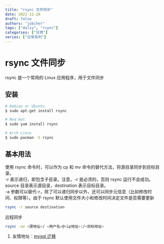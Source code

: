 ```yaml
---
title: "rsync 文件同步"
date: 2021-12-20
draft: false
authors: "jobcher"
tags: ["daliy", "rsync"]
categories: ["日常"]
series: ["日常系列"]
---
```


# rsync 文件同步

rsync 是一个常用的 Linux 应用程序，用于文件同步

## 安装

```sh
# Debian or Ubuntu
$ sudo apt-get install rsync

# Red Hat
$ sudo yum install rsync

# Arch Linux
$ sudo pacman -S rsync
```

## 基本用法

使用 rsync 命令时，可以作为 cp 和 mv 命令的替代方法，将源目录同步到目标目录。  
-r 表示递归，即包含子目录。注意，-r 是必须的，否则 rsync 运行不会成功。source 目录表示源目录，destination 表示目标目录。  
-a 参数可以替代-r，除了可以递归同步以外，还可以同步元信息（比如修改时间、权限等）。由于 rsync 默认使用文件大小和修改时间决定文件是否需要更新

```sh
rsync -r source destination
```

远程同步

```sh
rsync -av <源地址>/ <用户名>@<ip地址>:/<目标地址>
```

1. 友情地址：[mysql 迁移](https://test.jobcher.com/mysqldump/)
